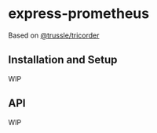# express-prometheus

Based on [@trussle/tricorder](https://github.com/trussle/tricorder)

## Installation and Setup

WIP

## API

WIP